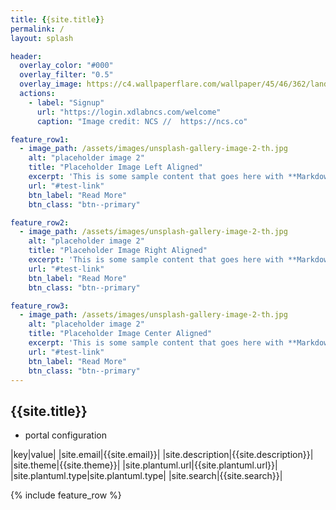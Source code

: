 ```yaml
---
title: {{site.title}}
permalink: /
layout: splash

header:
  overlay_color: "#000"
  overlay_filter: "0.5"
  overlay_image: https://c4.wallpaperflare.com/wallpaper/45/46/362/landscape-abstract-vaporwave-purple-background-wallpaper-preview.jpg
  actions:
    - label: "Signup"
      url: "https://login.xdlabncs.com/welcome"
      caption: "Image credit: NCS //  https://ncs.co"  

feature_row1:
  - image_path: /assets/images/unsplash-gallery-image-2-th.jpg
    alt: "placeholder image 2"
    title: "Placeholder Image Left Aligned"
    excerpt: 'This is some sample content that goes here with **Markdown** formatting. Left aligned with `type="left"`'
    url: "#test-link"
    btn_label: "Read More"
    btn_class: "btn--primary"

feature_row2:
  - image_path: /assets/images/unsplash-gallery-image-2-th.jpg
    alt: "placeholder image 2"
    title: "Placeholder Image Right Aligned"
    excerpt: 'This is some sample content that goes here with **Markdown** formatting. Right aligned with `type="right"`'
    url: "#test-link"
    btn_label: "Read More"
    btn_class: "btn--primary"

feature_row3:
  - image_path: /assets/images/unsplash-gallery-image-2-th.jpg
    alt: "placeholder image 2"
    title: "Placeholder Image Center Aligned"
    excerpt: 'This is some sample content that goes here with **Markdown** formatting. Centered with `type="center"`'
    url: "#test-link"
    btn_label: "Read More"
    btn_class: "btn--primary"      
---
```


## {{site.title}}

* portal configuration

|key|value|
|site.email|{{site.email}}|
|site.description|{{site.description}}|
|site.theme|{{site.theme}}|
|site.plantuml.url|{{site.plantuml.url}}|
|site.plantuml.type|site.plantuml.type|
|site.search|{{site.search}}|

{% include feature_row %}
